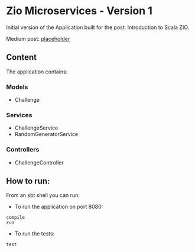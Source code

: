 # Zio Microservices - Version 1

Initial version of the Application built for the post: Introduction to Scala ZIO.

Medium post: [placeholder]()

## Content

The application contains:

### Models
- Challenge

### Services
- ChallengeService
- RandomGeneratorService

### Controllers
- ChallengeController


## How to run:

From an sbt shell you can run:

- To run the application on port 8080:

```
compile
run
```

- To run the tests:

```
test
```


